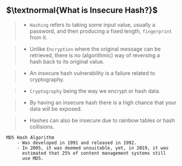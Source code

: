 ## $\textnormal{What is Insecure Hash?}$

> - `Hashing` refers to taking some input value, usually a <br />
    password, and then producing a fixed length, `fingerprint` <br />
    from it.

> - Unlike `Encryption` where the original message can be <br />
    retrieved, there is no (algorithmic) way of reversing a <br />
    hash back to its original value.

> - An insecure hash vulnerability is a failure related to <br />
    cryptography.

> - `Cryptography` being the way we encrypt or hash data.

> - By having an insecure hash there is a high chance that your <br />
    data will be exposed.

> - Hashes can also be insecure due to rainbow tables or hash <br />
    collisions.

```plaintext
MD5 Hash Algorithm
    - Was developed in 1991 and released in 1992.
    - In 2005, it was deemed unsuitable, yet, in 2019, it was
      estimated that 25% of content management systems still
      use MD5.
```
